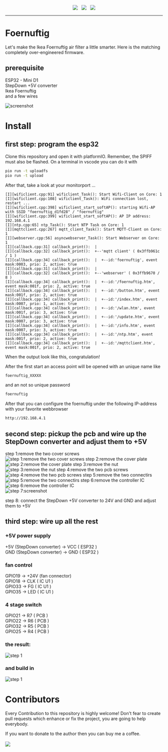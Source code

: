 <p align="center">
<img src="https://img.shields.io/github/last-commit/sharandac/foernuftig.svg?style=for-the-badge" />
&nbsp;
<img src="https://img.shields.io/github/license/sharandac/foernuftig.svg?style=for-the-badge" />
&nbsp;
<a href="https://www.buymeacoffee.com/sharandac" target="_blank"><img src="https://img.shields.io/badge/Buy%20me%20a%20coffee-%E2%82%AC5-orange?style=for-the-badge&logo=buy-me-a-coffee" /></a>
</p>
<hr/>

# Foernuftig

Let's make the Ikea Foernuftig air filter a little smarter. Here is the matching completely over-engineered firmware.

## prerequisite

ESP32 - Mini D1<br>
StepDown +5V converter<br>
Ikea Foernuftig<br>
and a few wires

![screenshot](images/IMG_20230301_133341.jpg)

# Install

## first step: program the esp32

Clone this repository and open it with platformIO. Remember, the SPIFF must also be flashed. On a terminal in vscode you can do it with
```bash
pio run -t uploadfs
pio run -t upload
```

After that, take a look at your monitorport ...

```text
[I][wificlient.cpp:91] wificlient_Task(): Start Wifi-Client on Core: 1
[I][wificlient.cpp:108] wificlient_Task(): WiFi connection lost, restart ... 
[I][wificlient.cpp:398] wificlient_start_softAP(): starting Wifi-AP with SSID "foernuftig_d1fd28" / "foernuftig"
[I][wificlient.cpp:399] wificlient_start_softAP(): AP IP address: 192.168.4.1
[I][ntp.cpp:65] ntp_Task(): Start NTP Task on Core: 1
[I][mqttclient.cpp:267] mqtt_client_Task(): Start MQTT-Client on Core: 1
[I][webserver.cpp:56] asyncwebserver_Task(): Start Webserver on Core: 1
[I][callback.cpp:31] callback_print():  |
[I][callback.cpp:32] callback_print():  +--'mqtt client' ( 0x3ffb961c / 1 )
[I][callback.cpp:34] callback_print():  |  +--id:'foernuftig', event mask:0003, prio: 2, active: true
[I][callback.cpp:31] callback_print():  |
[I][callback.cpp:32] callback_print():  +--'webserver' ( 0x3ffb9670 / 8 )
[I][callback.cpp:34] callback_print():  |  +--id:'/foernuftig.htm', event mask:001f, prio: 2, active: true
[I][callback.cpp:34] callback_print():  |  +--id:'/button.htm', event mask:001f, prio: 2, active: true
[I][callback.cpp:34] callback_print():  |  +--id:'/index.htm', event mask:0007, prio: 1, active: true
[I][callback.cpp:34] callback_print():  |  +--id:'/wlan.htm', event mask:001f, prio: 3, active: true
[I][callback.cpp:34] callback_print():  |  +--id:'/update.htm', event mask:0007, prio: 3, active: true
[I][callback.cpp:34] callback_print():  |  +--id:'/info.htm', event mask:0007, prio: 3, active: true
[I][callback.cpp:34] callback_print():  |  +--id:'/ntp.htm', event mask:001f, prio: 2, active: true
[I][callback.cpp:34] callback_print():  |  +--id:'/mqttclient.htm', event mask:001f, prio: 2, active: true
```
When the output look like this, congratulation!

After the first start an access point will be opened with an unique name like
```bash
foernuftig_XXXXX
```
and an not so unique password
```bash
foernuftig
```
After that you can configure the foernuftig under the following IP-address with your favorite webbrowser
```bash
http://192.168.4.1
```

## second step: pickup the pcb and wire up the StepDown converter and adjust them to +5V

step 1:remove the two cover screws<br>
![step 1:remove the two cover screws](images/IMG_20230301_130404.jpg)
step 2:remove the cover plate<br>
![step 2:remove the cover plate](images/IMG_20230301_130506.jpg)
step 3:remove the nut<br>
![step 3:remove the nut](images/IMG_20230301_130536.jpg)
step 4:remove the two pcb screws<br>
![step 4:remove the two pcb screws](images/IMG_20230301_130547.jpg)
step 5:remove the two connectirs<br>
![step 5:remove the two connectirs](images/IMG_20230301_130735.jpg)
step 6:remove the controller IC<br>
![step 6:remove the controller IC](images/IMG_20230301_130853.jpg)
<br>
![step 7:screenshot](images/IMG_20230301_131439.jpg)

step 8: connect the StepDown +5V converter to 24V and GND and adjust them to +5V<br>

## third step: wire up all the rest

### +5V power supply
+5V (StepDown converter) -> VCC ( ESP32 )<br>
GND (StepDown converter) -> GND ( ESP32 )<br>
### fan control
GPIO19 -> +24V (fan connector)<br>
GPIO18 -> CLK ( IC U1 )<br>
GPIO33 -> FG ( IC U1 )<br>
GPIO35 -> LED ( IC U1 )<br>
### 4 stage switch
GPIO21 -> R7 ( PCB )<br>
GPIO22 -> R6 ( PCB )<br>
GPIO32 -> R5 ( PCB )<br>
GPIO25 -> R4 ( PCB )<br>

### the result:
![step 1](images/IMG_20230301_140955.jpg)
### and build in
![step 1](images/IMG_20230228_194417.jpg)

# Contributors

Every Contribution to this repository is highly welcome! Don't fear to create pull requests which enhance or fix the project, you are going to help everybody.
<p>
If you want to donate to the author then you can buy me a coffee.
<br/><br/>
<a href="https://www.buymeacoffee.com/sharandac" target="_blank"><img src="https://img.shields.io/badge/Buy%20me%20a%20coffee-%E2%82%AC5-orange?style=for-the-badge&logo=buy-me-a-coffee" /></a>
</p>


